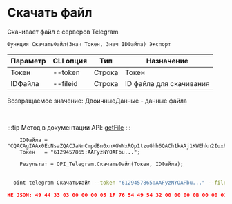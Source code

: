 ﻿---
sidebar_position: 5
---

# Скачать файл
 Скачивает файл с серверов Telegram



`Функция СкачатьФайл(Знач Токен, Знач IDФайла) Экспорт`

  | Параметр | CLI опция | Тип | Назначение |
  |-|-|-|-|
  | Токен | --token | Строка | Токен |
  | IDФайла | --fileid | Строка | ID файла для скачивания |

  
  Возвращаемое значение:   ДвоичныеДанные - данные файла

<br/>

:::tip
Метод в документации API: [getFile](https://core.telegram.org/bots/api#getfile)
:::
<br/>


```bsl title="Пример кода"
    IDФайла = "CQACAgIAAx0EcNsaZQACJaNnCmpdBn0xnXGWNxRQp1tzuGhh6QACh1kAAj1KWEhkn2IuxPNnGzYE";
    Токен   = "6129457865:AAFyzNYOAFbu...";

    Результат = OPI_Telegram.СкачатьФайл(Токен, IDФайла);
```



```sh title="Пример команды CLI"
    
  oint telegram СкачатьФайл --token "6129457865:AAFyzNYOAFbu..." --fileid "AgACAgIAAx0EcNsaZQACE1lmXraQ7CsFNZ2Jrqimp9A0ir3mQQACmtkxG77-sUoMcnd_RvALsgEAAwIAA3MAAzUE"

```

```json title="Результат"
НЕ JSON: 49 44 33 03 00 00 00 05 1F 76 54 49 54 32 00 00 00 0B 00 00 01 FF FE 44 00 6F 00 67 00 73 00 54 50 45 31 00 00 00 15 00 00 01 FF FE 4D 00 6F 00 74 00 6F 00 72 00 68 00 65 00 61 00 64 00 54 59…
```
